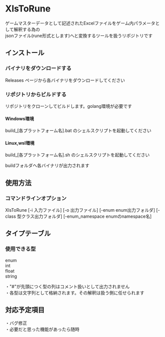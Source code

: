 # XlsToRune
ゲームマスターデータとして記述されたExcelファイルをゲーム内パラメータとして解釈する為の<br>
jsonファイル(rune形式とします)へと変換するツールを扱うリポジトリです

## インストール
### バイナリをダウンロードする
Releases ページから各バイナリをダウンロードしてください<br>
### リポジトリからビルドする
リポジトリをクローンしてビルドします。golang環境が必要です<br>
#### Windows環境
build_[各プラットフォーム名].bat のシェルスクリプトを起動してください<br>

#### Linux,wsl環境
build_[各プラットフォーム名].sh のシェルスクリプトを起動してください<br>

buildフォルダへ各バイナリが出力されます<br>

## 使用方法
### コマンドラインオプション
XlsToRune [-i 入力ファイル] [-o 出力ファイル] [-enum enum出力フォルダ] [-class 型クラス出力フォルダ] [-enum_namespace enumのnamespace名]<br>

## タイプテーブル
### 使用できる型
enum<br>
int<br>
float<br>
string<br>

・"#"が先頭につく型の列はコメント扱いとして出力されません<br>
・各型は文字列として格納されます。その解釈は扱う側に任せられます<br>

## 対応予定項目
・バグ修正<br>
・必要だと思った機能があったら随時<br>
